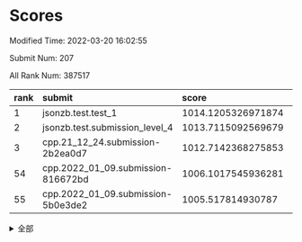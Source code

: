 # Scores

Modified Time: 2022-03-20 16:02:55

Submit Num: 207

All Rank Num: 387517

| rank |               submit               |       score        |       sigma        | pk_num |
| :--- | :--------------------------------- | :----------------- | :----------------- | :----- |
| 1    | jsonzb.test.test_1                 | 1014.1205326971874 | 0.8332951895069177 | 7486   |
| 2    | jsonzb.test.submission_level_4     | 1013.7115092569679 | 0.788480699308018  | 7486   |
| 3    | cpp.21_12_24.submission-2b2ea0d7   | 1012.7142368275853 | 0.8035022708000982 | 7490   |
| 54   | cpp.2022_01_09.submission-816672bd | 1006.1017545936281 | 0.7406730953731907 | 7489   |
| 55   | cpp.2022_01_09.submission-5b0e3de2 | 1005.517814930787  | 0.7311796248855733 | 7490   |


<details>
<summary>全部</summary>

| rank |                 submit                 |       score        |       sigma        | pk_num |
| :--- | :------------------------------------- | :----------------- | :----------------- | :----- |
| 1    | jsonzb.test.test_1                     | 1014.1205326971874 | 0.8332951895069177 | 7486   |
| 2    | jsonzb.test.submission_level_4         | 1013.7115092569679 | 0.788480699308018  | 7486   |
| 3    | cpp.21_12_24.submission-2b2ea0d7       | 1012.7142368275853 | 0.8035022708000982 | 7490   |
| 4    | gobigger.level_3.submission_level_3_20 | 1011.601474303306  | 0.7868904861198321 | 7491   |
| 5    | gobigger.level_3.submission_level_3_2  | 1011.259709186624  | 0.7737001857566642 | 7491   |
| 6    | gobigger.level_3.submission_level_3_44 | 1011.1957010544309 | 0.7639241251267401 | 7492   |
| 7    | gobigger.level_3.submission_level_3_9  | 1011.0554594633514 | 0.7913428520482432 | 7490   |
| 8    | gobigger.level_3.submission_level_3_10 | 1010.9665116255308 | 0.7649234047540475 | 7494   |
| 9    | gobigger.level_3.submission_level_3_12 | 1010.720096374063  | 0.7951791068903784 | 7479   |
| 10   | gobigger.level_3.submission_level_3_31 | 1010.7200176969423 | 0.777626899978897  | 7492   |
| 11   | gobigger.level_3.submission_level_3_47 | 1010.6749526930582 | 0.7357400182615231 | 7482   |
| 12   | gobigger.level_3.submission_level_3_25 | 1010.6700780856814 | 0.7854698114016064 | 7488   |
| 13   | gobigger.level_3.submission_level_3_33 | 1010.6636034627594 | 0.7508657143199318 | 7487   |
| 14   | gobigger.level_3.submission_level_3_36 | 1010.6332678203668 | 0.7750004158677847 | 7487   |
| 15   | gobigger.level_3.submission_level_3_14 | 1010.5994299935594 | 0.755845598777566  | 7492   |
| 16   | gobigger.level_3.submission_level_3_6  | 1010.5330136951998 | 0.766467134640509  | 7487   |
| 17   | gobigger.level_3.submission_level_3_13 | 1010.5261671471935 | 0.7769332742514543 | 7487   |
| 18   | gobigger.level_3.submission_level_3_37 | 1010.3797997697948 | 0.7492026571103259 | 7492   |
| 19   | gobigger.level_3.submission_level_3_1  | 1010.3001280063518 | 0.7545238273699685 | 7488   |
| 20   | gobigger.level_3.submission_level_3_0  | 1010.2862752662222 | 0.7677391553681776 | 7489   |
| 21   | gobigger.level_3.submission_level_3_21 | 1010.1485643414109 | 0.7639009183488985 | 7487   |
| 22   | gobigger.level_3.submission_level_3_45 | 1010.1294030258427 | 0.7637141214997812 | 7491   |
| 23   | gobigger.level_3.submission_level_3_18 | 1010.0677531477528 | 0.7573065777704708 | 7490   |
| 24   | gobigger.level_3.submission_level_3_4  | 1010.0454886327791 | 0.7626141699084918 | 7488   |
| 25   | gobigger.level_3.submission_level_3_23 | 1009.9480621264423 | 0.7617633341427341 | 7480   |
| 26   | gobigger.level_3.submission_level_3_22 | 1009.877335060446  | 0.7415148480857617 | 7493   |
| 27   | gobigger.level_3.submission_level_3_35 | 1009.8163411224253 | 0.7561164729254447 | 7486   |
| 28   | gobigger.level_3.submission_level_3_3  | 1009.787906256301  | 0.7618822958452436 | 7491   |
| 29   | gobigger.level_3.submission_level_3_30 | 1009.7838338538393 | 0.7564255254972739 | 7486   |
| 30   | gobigger.level_3.submission_level_3_46 | 1009.7745103351748 | 0.7595128572642401 | 7488   |
| 31   | gobigger.level_3.submission_level_3_24 | 1009.7656566621853 | 0.7435088893213381 | 7494   |
| 32   | gobigger.level_3.submission_level_3_38 | 1009.7641151258881 | 0.7540468543783    | 7490   |
| 33   | gobigger.level_3.submission_level_3_28 | 1009.7034672782411 | 0.7604573336178536 | 7484   |
| 34   | gobigger.level_3.submission_level_3_16 | 1009.6885190469707 | 0.745401485180948  | 7485   |
| 35   | gobigger.level_3.submission_level_3_5  | 1009.6051514960396 | 0.7586669068651308 | 7487   |
| 36   | gobigger.level_3.submission_level_3_49 | 1009.6034420227528 | 0.7588942522899674 | 7491   |
| 37   | gobigger.level_3.submission_level_3_39 | 1009.5897492687988 | 0.7576362457681044 | 7487   |
| 38   | gobigger.level_3.submission_level_3_15 | 1009.5370252857222 | 0.766243862382661  | 7486   |
| 39   | gobigger.level_3.submission_level_3_40 | 1009.5197964181195 | 0.757729753983461  | 7492   |
| 40   | gobigger.level_3.submission_level_3_42 | 1009.4383731661455 | 0.7456006965073811 | 7490   |
| 41   | gobigger.level_3.submission_level_3_17 | 1009.4348992094731 | 0.7496777737948219 | 7494   |
| 42   | gobigger.level_3.submission_level_3_32 | 1009.3580123335669 | 0.7450694632925848 | 7484   |
| 43   | gobigger.level_3.submission_level_3_43 | 1009.2957530587892 | 0.743366515730809  | 7486   |
| 44   | gobigger.level_3.submission_level_3_7  | 1009.1257146745484 | 0.7551943028019624 | 7483   |
| 45   | gobigger.level_3.submission_level_3_34 | 1008.9399144210863 | 0.7493181809871763 | 7491   |
| 46   | gobigger.level_3.submission_level_3_41 | 1008.7660306894054 | 0.7349062346533061 | 7489   |
| 47   | gobigger.level_3.submission_level_3_11 | 1008.7056536470812 | 0.745299862130554  | 7488   |
| 48   | gobigger.level_3.submission_level_3_19 | 1008.6777338269493 | 0.7532849855906774 | 7485   |
| 49   | gobigger.level_3.submission_level_3_29 | 1008.6615382873639 | 0.7369786290401963 | 7483   |
| 50   | gobigger.level_3.submission_level_3_27 | 1008.6570602941624 | 0.7413501410317447 | 7487   |
| 51   | gobigger.level_3.submission_level_3_8  | 1008.5809537232407 | 0.7537586484945201 | 7484   |
| 52   | gobigger.level_3.submission_level_3_26 | 1008.259798025797  | 0.7498389040961704 | 7490   |
| 53   | gobigger.level_3.submission_level_3_48 | 1007.5756496641379 | 0.754944973259245  | 7492   |
| 54   | cpp.2022_01_09.submission-816672bd     | 1006.1017545936281 | 0.7406730953731907 | 7489   |
| 55   | cpp.2022_01_09.submission-5b0e3de2     | 1005.517814930787  | 0.7311796248855733 | 7490   |
| 56   | gobigger.level_1.submission_level_1_22 | 1004.893051808754  | 0.7212704163958815 | 7487   |
| 57   | gobigger.level_1.submission_level_1_19 | 1004.5019149955035 | 0.7181173781496364 | 7494   |
| 58   | gobigger.level_1.submission_level_1_35 | 1004.3457131601637 | 0.7205003037045979 | 7488   |
| 59   | gobigger.level_1.submission_level_1_6  | 1004.3077955469918 | 0.726800697260891  | 7491   |
| 60   | gobigger.level_1.submission_level_1_25 | 1004.2496859716829 | 0.7166036135518443 | 7490   |
| 61   | gobigger.level_1.submission_level_1_47 | 1004.1533666042349 | 0.7143567791363946 | 7490   |
| 62   | gobigger.level_1.submission_level_1_11 | 1004.1024084109966 | 0.7290076034021833 | 7488   |
| 63   | gobigger.level_1.submission_level_1_4  | 1004.0991354506856 | 0.7323642494256543 | 7487   |
| 64   | gobigger.level_1.submission_level_1_14 | 1004.0855366393616 | 0.7367107064269914 | 7491   |
| 65   | gobigger.level_1.submission_level_1_45 | 1004.0783981909634 | 0.7134670630895399 | 7483   |
| 66   | gobigger.level_1.submission_level_1_24 | 1003.9681466450874 | 0.7158302223694938 | 7487   |
| 67   | gobigger.level_1.submission_level_1_1  | 1003.8796812790742 | 0.7232405810471426 | 7487   |
| 68   | gobigger.level_1.submission_level_1_32 | 1003.850104746215  | 0.7245955703687289 | 7487   |
| 69   | gobigger.level_1.submission_level_1_18 | 1003.8492875974785 | 0.7178710193518258 | 7494   |
| 70   | gobigger.level_1.submission_level_1_15 | 1003.845058615545  | 0.7168648703781307 | 7484   |
| 71   | gobigger.level_1.submission_level_1_46 | 1003.7742277864554 | 0.7134288113661827 | 7486   |
| 72   | gobigger.level_1.submission_level_1_8  | 1003.7701529833137 | 0.7097857814053534 | 7488   |
| 73   | gobigger.level_1.submission_level_1_23 | 1003.7691963915332 | 0.7186963970235224 | 7484   |
| 74   | gobigger.level_1.submission_level_1_26 | 1003.6190683331907 | 0.7080211500507246 | 7485   |
| 75   | gobigger.level_1.submission_level_1_17 | 1003.4906040521709 | 0.7156187500107057 | 7485   |
| 76   | gobigger.level_1.submission_level_1_2  | 1003.4885191090601 | 0.7142063160296382 | 7488   |
| 77   | gobigger.level_1.submission_level_1_36 | 1003.40279243069   | 0.7238026924618205 | 7490   |
| 78   | gobigger.level_1.submission_level_1_16 | 1003.38798770278   | 0.7180159746873297 | 7488   |
| 79   | gobigger.level_1.submission_level_1_31 | 1003.3788260379979 | 0.7082159725032106 | 7489   |
| 80   | gobigger.level_1.submission_level_1_5  | 1003.3387289214253 | 0.7196780768293642 | 7481   |
| 81   | gobigger.level_1.submission_level_1_12 | 1003.3082176816624 | 0.7080217125691155 | 7488   |
| 82   | gobigger.level_1.submission_level_1_3  | 1003.2748588038983 | 0.7186282849375122 | 7484   |
| 83   | gobigger.level_1.submission_level_1_43 | 1003.2646982103402 | 0.7100683615518255 | 7486   |
| 84   | gobigger.level_1.submission_level_1_38 | 1003.2061705000373 | 0.7254037157716486 | 7485   |
| 85   | gobigger.level_1.submission_level_1_28 | 1003.2033306988418 | 0.7167132967675462 | 7497   |
| 86   | gobigger.level_1.submission_level_1_29 | 1003.2011991146934 | 0.7144385083581852 | 7493   |
| 87   | gobigger.level_1.submission_level_1_39 | 1003.0329749398323 | 0.7205299218673763 | 7488   |
| 88   | gobigger.level_1.submission_level_1_0  | 1002.880551599089  | 0.7038415755341051 | 7487   |
| 89   | gobigger.level_1.submission_level_1_37 | 1002.8495962780922 | 0.7061236339991346 | 7485   |
| 90   | gobigger.level_1.submission_level_1_49 | 1002.8212093891977 | 0.718116563806052  | 7490   |
| 91   | gobigger.level_1.submission_level_1_27 | 1002.7813836616607 | 0.7155027984226563 | 7491   |
| 92   | gobigger.level_1.submission_level_1_34 | 1002.7388237776944 | 0.7126113066004837 | 7490   |
| 93   | gobigger.level_1.submission_level_1_20 | 1002.6848409147711 | 0.7075131474283932 | 7493   |
| 94   | gobigger.level_1.submission_level_1_13 | 1002.6660542377786 | 0.7149647275304355 | 7490   |
| 95   | gobigger.level_1.submission_level_1_40 | 1002.6590892828162 | 0.7124490808290236 | 7487   |
| 96   | gobigger.level_1.submission_level_1_9  | 1002.4843054421862 | 0.717722953749923  | 7489   |
| 97   | gobigger.level_1.submission_level_1_30 | 1002.3652872377064 | 0.7169273375860695 | 7490   |
| 98   | gobigger.level_1.submission_level_1_21 | 1002.3197011703744 | 0.7147285625833937 | 7488   |
| 99   | gobigger.level_1.submission_level_1_42 | 1002.2457391762056 | 0.7189819043115694 | 7488   |
| 100  | gobigger.level_1.submission_level_1_7  | 1002.2339077986867 | 0.7148698385764484 | 7492   |
| 101  | gobigger.level_1.submission_level_1_48 | 1002.1453059437823 | 0.7203086338394588 | 7489   |
| 102  | gobigger.level_1.submission_level_1_10 | 1002.0694078713005 | 0.7046568920682057 | 7490   |
| 103  | gobigger.level_1.submission_level_1_33 | 1001.9238115371505 | 0.7215157634675767 | 7490   |
| 104  | gobigger.level_1.submission_level_1_41 | 1001.6717759823465 | 0.7138948970130661 | 7489   |
| 105  | gobigger.level_1.submission_level_1_44 | 1001.6450787453258 | 0.7063653606478372 | 7489   |
| 106  | gobigger.random.submission_random_9    | 997.2695377260894  | 0.7064048348560021 | 7491   |
| 107  | gobigger.random.submission_random_30   | 997.1697851104404  | 0.7013333138011278 | 7483   |
| 108  | gobigger.random.submission_random_3    | 997.1662983572774  | 0.7150428400822317 | 7485   |
| 109  | gobigger.random.submission_random_46   | 996.8651693846939  | 0.7117078321606332 | 7486   |
| 110  | gobigger.random.submission_random_21   | 996.742172025476   | 0.7021784331933552 | 7484   |
| 111  | gobigger.random.submission_random_40   | 996.7000608891332  | 0.7041707032712494 | 7489   |
| 112  | gobigger.random.submission_random_2    | 996.6734838226279  | 0.7043467112462758 | 7487   |
| 113  | gobigger.random.submission_random_45   | 996.5661876450117  | 0.7010313707671447 | 7488   |
| 114  | gobigger.random.submission_random_0    | 996.5658407353792  | 0.7107235598515601 | 7492   |
| 115  | gobigger.random.submission_random_1    | 996.5194743044611  | 0.7124586039236391 | 7490   |
| 116  | gobigger.random.submission_random_37   | 996.4666449440674  | 0.7040032697334868 | 7491   |
| 117  | gobigger.random.submission_random_19   | 996.4641876685608  | 0.7028521716234466 | 7486   |
| 118  | gobigger.random.submission_random_39   | 996.4325535970588  | 0.7079402494740467 | 7486   |
| 119  | gobigger.random.submission_random_4    | 996.3334840163348  | 0.7079502235634717 | 7491   |
| 120  | gobigger.random.submission_random_14   | 996.2667596827401  | 0.7213735111242834 | 7489   |
| 121  | gobigger.random.submission_random_32   | 996.2628332818765  | 0.7110481454122235 | 7491   |
| 122  | gobigger.random.submission_random_27   | 996.1686701923256  | 0.710623836742378  | 7483   |
| 123  | gobigger.random.submission_random_13   | 996.164237983693   | 0.7118632950982048 | 7487   |
| 124  | gobigger.random.submission_random_48   | 996.1454365950596  | 0.7031620304513737 | 7488   |
| 125  | gobigger.random.submission_random_8    | 996.1223386492583  | 0.7171050876049431 | 7486   |
| 126  | gobigger.random.submission_random_6    | 996.0834278577832  | 0.7104089202292618 | 7485   |
| 127  | gobigger.random.submission_random_42   | 996.076517511863   | 0.7114959763036803 | 7487   |
| 128  | gobigger.random.submission_random_16   | 996.073760526107   | 0.6950816996365348 | 7485   |
| 129  | gobigger.random.submission_random_33   | 996.0443819556593  | 0.7197934444249576 | 7486   |
| 130  | gobigger.random.submission_random_23   | 996.043000543709   | 0.7118988696290852 | 7490   |
| 131  | gobigger.random.submission_random_44   | 996.0429906800291  | 0.7034985587328547 | 7485   |
| 132  | gobigger.random.submission_random_29   | 996.0356669708807  | 0.7107556123134765 | 7488   |
| 133  | gobigger.random.submission_random_5    | 995.9844780250872  | 0.7061255424221232 | 7489   |
| 134  | gobigger.random.submission_random_28   | 995.9572292092173  | 0.7123154180604503 | 7494   |
| 135  | gobigger.random.submission_random_31   | 995.9217587384796  | 0.7181761763830515 | 7488   |
| 136  | gobigger.random.submission_random_12   | 995.8762616485395  | 0.7153935797175032 | 7490   |
| 137  | gobigger.random.submission_random_20   | 995.8359447421258  | 0.701553333101879  | 7487   |
| 138  | gobigger.random.submission_random_11   | 995.810471083873   | 0.7058886566207566 | 7495   |
| 139  | gobigger.random.submission_random_26   | 995.8064679384577  | 0.7130926570771813 | 7487   |
| 140  | gobigger.random.submission_random_47   | 995.7763297750741  | 0.7231891999939437 | 7490   |
| 141  | gobigger.random.submission_random_38   | 995.7313935187108  | 0.7048232598207125 | 7486   |
| 142  | gobigger.random.submission_random_18   | 995.6822469313988  | 0.7078929836613718 | 7492   |
| 143  | gobigger.random.submission_random_49   | 995.6335218782358  | 0.7167332751589623 | 7486   |
| 144  | gobigger.random.submission_random_41   | 995.6279228454707  | 0.702759237370926  | 7486   |
| 145  | gobigger.random.submission_random_25   | 995.6143524941352  | 0.6983468739619318 | 7488   |
| 146  | gobigger.random.submission_random_15   | 995.5764323652654  | 0.7042320242696791 | 7485   |
| 147  | gobigger.random.submission_random_10   | 995.539697183573   | 0.703518601565724  | 7487   |
| 148  | gobigger.random.submission_random_7    | 995.4022769629262  | 0.7012264809452385 | 7491   |
| 149  | gobigger.random.submission_random_43   | 995.213332827974   | 0.7214774134263933 | 7488   |
| 150  | gobigger.random.submission_random_36   | 995.2037965865237  | 0.700432097300653  | 7487   |
| 151  | gobigger.random.submission_random_22   | 995.1199398699835  | 0.7312796284667179 | 7487   |
| 152  | gobigger.random.submission_random_34   | 995.0517286397626  | 0.7030969193829172 | 7490   |
| 153  | gobigger.random.submission_random_17   | 994.6599765849394  | 0.7165722883355532 | 7490   |
| 154  | gobigger.random.submission_random_35   | 994.3156970527106  | 0.7114297965828136 | 7490   |
| 155  | gobigger.level_2.submission_level_2_35 | 993.9431706729139  | 0.7434423248386769 | 7486   |
| 156  | gobigger.level_2.submission_level_2_16 | 993.8154252514661  | 0.7299694733259685 | 7489   |
| 157  | gobigger.random.submission_random_24   | 993.7287532615278  | 0.7174476203873444 | 7482   |
| 158  | gobigger.level_2.submission_level_2_23 | 993.4523034587099  | 0.7305184401170212 | 7494   |
| 159  | gobigger.level_2.submission_level_2_11 | 993.3153385415657  | 0.7383680915047912 | 7485   |
| 160  | gobigger.level_2.submission_level_2_27 | 993.1816124159126  | 0.7361865983394723 | 7489   |
| 161  | gobigger.level_2.submission_level_2_29 | 993.1586553788188  | 0.7337211494373199 | 7488   |
| 162  | gobigger.level_2.submission_level_2_30 | 993.1405622512697  | 0.7388079054555876 | 7489   |
| 163  | gobigger.level_2.submission_level_2_26 | 993.1393869013842  | 0.7298903678302923 | 7490   |
| 164  | gobigger.level_2.submission_level_2_10 | 993.1264176973496  | 0.7538164837802354 | 7493   |
| 165  | gobigger.level_2.submission_level_2_45 | 992.9855941068067  | 0.7314625671212497 | 7487   |
| 166  | gobigger.level_2.submission_level_2_20 | 992.9214558449045  | 0.7321180906480902 | 7492   |
| 167  | gobigger.level_2.submission_level_2_31 | 992.9048360824111  | 0.73964453308454   | 7491   |
| 168  | gobigger.level_2.submission_level_2_37 | 992.8557379425732  | 0.7656744231705627 | 7490   |
| 169  | gobigger.level_2.submission_level_2_42 | 992.7111065739715  | 0.7341198430635647 | 7490   |
| 170  | gobigger.level_2.submission_level_2_17 | 992.7052533270503  | 0.7572320143295882 | 7494   |
| 171  | gobigger.level_2.submission_level_2_39 | 992.7033696639281  | 0.7333091577131731 | 7485   |
| 172  | gobigger.level_2.submission_level_2_32 | 992.6470703130665  | 0.740662884072965  | 7489   |
| 173  | gobigger.level_2.submission_level_2_49 | 992.6325759618812  | 0.7361393868126912 | 7492   |
| 174  | gobigger.level_2.submission_level_2_47 | 992.6310160258461  | 0.732833078830826  | 7486   |
| 175  | gobigger.level_2.submission_level_2_1  | 992.5861802156527  | 0.7219959220773242 | 7485   |
| 176  | gobigger.level_2.submission_level_2_44 | 992.4884921922064  | 0.7437627230634704 | 7493   |
| 177  | gobigger.level_2.submission_level_2_40 | 992.4651789652812  | 0.7514434675440813 | 7494   |
| 178  | gobigger.level_2.submission_level_2_6  | 992.4608847620842  | 0.7560268130777583 | 7485   |
| 179  | gobigger.level_2.submission_level_2_22 | 992.4356238377632  | 0.7269475824721155 | 7487   |
| 180  | gobigger.level_2.submission_level_2_19 | 992.3531550655073  | 0.7495786336102076 | 7488   |
| 181  | gobigger.level_2.submission_level_2_46 | 992.3480203861908  | 0.7762590971723199 | 7487   |
| 182  | gobigger.level_2.submission_level_2_5  | 992.3103645649095  | 0.7233348902581714 | 7491   |
| 183  | gobigger.level_2.submission_level_2_2  | 992.2998237954894  | 0.7494011466931936 | 7483   |
| 184  | gobigger.level_2.submission_level_2_18 | 992.2591436468045  | 0.7579674370243912 | 7489   |
| 185  | gobigger.level_2.submission_level_2_21 | 992.1902999634284  | 0.7420819466338433 | 7485   |
| 186  | gobigger.level_2.submission_level_2_4  | 991.9868788915364  | 0.7726124338845326 | 7484   |
| 187  | gobigger.level_2.submission_level_2_14 | 991.9667700020835  | 0.7393726274141975 | 7490   |
| 188  | gobigger.level_2.submission_level_2_9  | 991.9615971645911  | 0.7626371808735841 | 7491   |
| 189  | gobigger.level_2.submission_level_2_38 | 991.9481403393913  | 0.7448395923752067 | 7491   |
| 190  | gobigger.level_2.submission_level_2_43 | 991.9426984411167  | 0.756861929014625  | 7488   |
| 191  | gobigger.level_2.submission_level_2_24 | 991.9281679148392  | 0.7518549743363494 | 7484   |
| 192  | gobigger.level_2.submission_level_2_13 | 991.9181023342287  | 0.746674044308516  | 7484   |
| 193  | gobigger.level_2.submission_level_2_41 | 991.8960671933538  | 0.7446104859769418 | 7488   |
| 194  | gobigger.level_2.submission_level_2_3  | 991.878136410281   | 0.7432308347006238 | 7485   |
| 195  | gobigger.level_2.submission_level_2_28 | 991.7790294727989  | 0.7692993389504581 | 7488   |
| 196  | gobigger.level_2.submission_level_2_7  | 991.4771552690958  | 0.7565644966385667 | 7490   |
| 197  | gobigger.level_2.submission_level_2_0  | 991.454749656554   | 0.7473024699109606 | 7487   |
| 198  | gobigger.level_2.submission_level_2_36 | 991.3761747386941  | 0.7587596168208574 | 7492   |
| 199  | gobigger.level_2.submission_level_2_12 | 991.145250728166   | 0.7634442178273494 | 7492   |
| 200  | gobigger.level_2.submission_level_2_25 | 991.0181795372843  | 0.7668316406750438 | 7489   |
| 201  | gobigger.level_2.submission_level_2_33 | 990.8245665722818  | 0.7793115390919834 | 7485   |
| 202  | gobigger.level_2.submission_level_2_48 | 990.6156415699646  | 0.7724898857767265 | 7486   |
| 203  | gobigger.level_2.submission_level_2_34 | 990.4911044093834  | 0.7618468258534844 | 7487   |
| 204  | gobigger.level_2.submission_level_2_15 | 990.445901599268   | 0.759600779719759  | 7492   |
| 205  | gobigger.level_2.submission_level_2_8  | 988.7588693116043  | 0.7795701256094426 | 7489   |
| 206  | gobigger.none.submission_none_0        | 976.0498092011759  | 1.4653030792354154 | 7489   |
| 207  | gobigger.none.submission_none_1        | 974.2291903797549  | 1.6958930322023773 | 7489   |

</details>